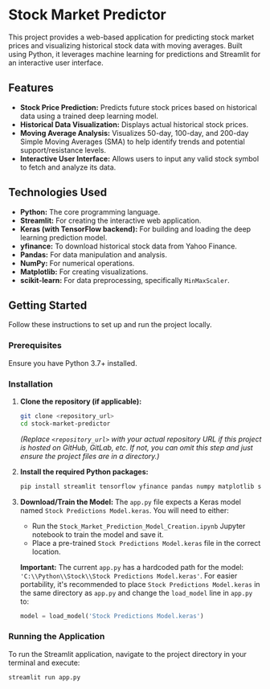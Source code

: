 # Stock Market Predictor

This project provides a web-based application for predicting stock market prices and visualizing historical stock data with moving averages. Built using Python, it leverages machine learning for predictions and Streamlit for an interactive user interface.

## Features

* **Stock Price Prediction:** Predicts future stock prices based on historical data using a trained deep learning model.
* **Historical Data Visualization:** Displays actual historical stock prices.
* **Moving Average Analysis:** Visualizes 50-day, 100-day, and 200-day Simple Moving Averages (SMA) to help identify trends and potential support/resistance levels.
* **Interactive User Interface:** Allows users to input any valid stock symbol to fetch and analyze its data.

## Technologies Used

* **Python:** The core programming language.
* **Streamlit:** For creating the interactive web application.
* **Keras (with TensorFlow backend):** For building and loading the deep learning prediction model.
* **yfinance:** To download historical stock data from Yahoo Finance.
* **Pandas:** For data manipulation and analysis.
* **NumPy:** For numerical operations.
* **Matplotlib:** For creating visualizations.
* **scikit-learn:** For data preprocessing, specifically `MinMaxScaler`.

## Getting Started

Follow these instructions to set up and run the project locally.

### Prerequisites

Ensure you have Python 3.7+ installed.

### Installation

1.  **Clone the repository (if applicable):**
    ```bash
    git clone <repository_url>
    cd stock-market-predictor
    ```
    *(Replace `<repository_url>` with your actual repository URL if this project is hosted on GitHub, GitLab, etc. If not, you can omit this step and just ensure the project files are in a directory.)*

2.  **Install the required Python packages:**
    ```bash
    pip install streamlit tensorflow yfinance pandas numpy matplotlib scikit-learn
    ```

3.  **Download/Train the Model:**
    The `app.py` file expects a Keras model named `Stock Predictions Model.keras`. You will need to either:
    * Run the `Stock_Market_Prediction_Model_Creation.ipynb` Jupyter notebook to train the model and save it.
    * Place a pre-trained `Stock Predictions Model.keras` file in the correct location.

    **Important:** The current `app.py` has a hardcoded path for the model: `'C:\\Python\\Stock\\Stock Predictions Model.keras'`. For easier portability, it's recommended to place `Stock Predictions Model.keras` in the same directory as `app.py` and change the `load_model` line in `app.py` to:
    ```python
    model = load_model('Stock Predictions Model.keras')
    ```

### Running the Application

To run the Streamlit application, navigate to the project directory in your terminal and execute:

```bash
streamlit run app.py
